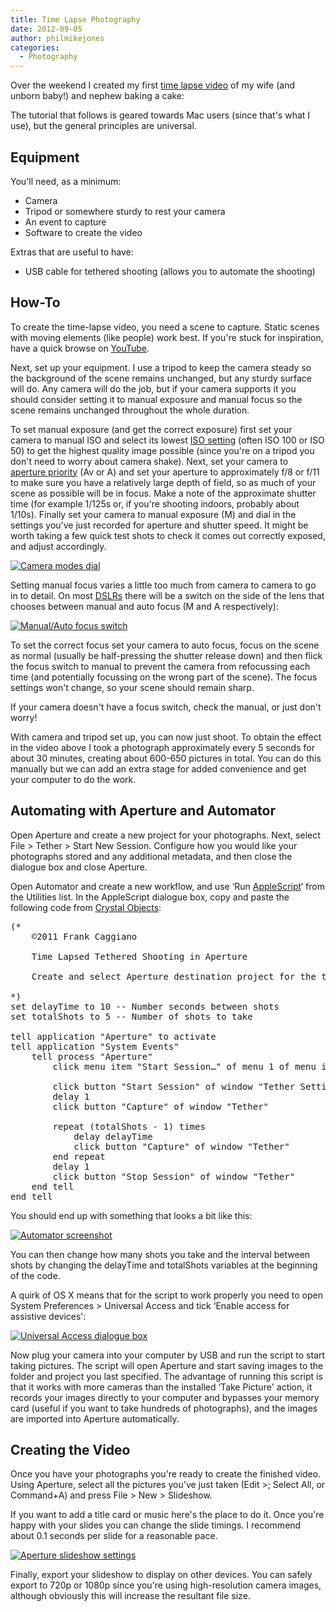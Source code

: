 ```yaml
---
title: Time Lapse Photography
date: 2012-09-05
author: philmikejones
categories:
  - Photography
---
```


Over the weekend I created my first <a class="zem_slink" title="Time-lapse photography" href="http://en.wikipedia.org/wiki/Time-lapse_photography" target="_blank" rel="wikipedia">time lapse video</a> of my wife (and unborn baby!) and nephew baking a cake:

<span class="embed-youtube" style="text-align:center; display: block;"></span> 

The tutorial that follows is geared towards Mac users (since that's what I use), but the general principles are universal.

## Equipment

You'll need, as a minimum:

- Camera
- Tripod or somewhere sturdy to rest your camera
- An event to capture
- Software to create the video

Extras that are useful to have:

- USB cable for tethered shooting (allows you to automate the shooting)

## How-To

To create the time-lapse video, you need a scene to capture. Static scenes with moving elements (like people) work best. If you're stuck for inspiration, have a quick browse on [YouTube](http://www.youtube.com/results?search_type=videos&search_category=1&uni=3&search_duration=short&search_query=time+lapse).

Next, set up your equipment. I use a tripod to keep the camera steady so the background of the scene remains unchanged, but any sturdy surface will do. Any camera will do the job, but if your camera supports it you should consider setting it to manual exposure and manual focus so the scene remains unchanged throughout the whole duration.

To set manual exposure (and get the correct exposure) first set your camera to manual ISO and select its lowest <a class="zem_slink" title="Film speed" href="http://en.wikipedia.org/wiki/Film_speed" target="_blank" rel="wikipedia">ISO setting</a> (often ISO 100 or ISO 50) to get the highest quality image possible (since you're on a tripod you don't need to worry about camera shake). Next, set your camera to <a class="zem_slink" title="Aperture priority" href="http://en.wikipedia.org/wiki/Aperture_priority" target="_blank" rel="wikipedia">aperture priority</a> (Av or A) and set your aperture to approximately f/8 or f/11 to make sure you have a relatively large depth of field, so as much of your scene as possible will be in focus. Make a note of the approximate shutter time (for example 1/125s or, if you're shooting indoors, probably about 1/10s). Finally set your camera to manual exposure (M) and dial in the settings you've just recorded for aperture and shutter speed. It might be worth taking a few quick test shots to check it comes out correctly exposed, and adjust accordingly.

[<img class="aligncenter size-medium wp-image-86" title="Camera-Modes" alt="Camera modes dial" src="http://buddingphotographer.files.wordpress.com/2012/09/camera-modes.png?w=300&#038;resize=300%2C287" srcset="https://i0.wp.com/philmikejones.me/wp-content/uploads/2012/09/camera-modes.png?w=361 361w, https://i1.wp.com/philmikejones.me/wp-content/uploads/2012/09/camera-modes.png?resize=300%2C288 300w" sizes="(max-width: 300px) 100vw, 300px" data-recalc-dims="1" />](http://buddingphotographer.files.wordpress.com/2012/09/camera-modes.png)

Setting manual focus varies a little too much from camera to camera to go in to detail. On most <a class="zem_slink" title="Digital single-lens reflex camera" href="http://en.wikipedia.org/wiki/Digital_single-lens_reflex_camera" target="_blank" rel="wikipedia">DSLRs</a> there will be a switch on the side of the lens that chooses between manual and auto focus (M and A respectively):

[<img class="aligncenter size-medium wp-image-85" title="auto-manual-focus" alt="Manual/Auto focus switch" src="http://buddingphotographer.files.wordpress.com/2012/09/nikon_d90_focus.jpeg?w=284&#038;resize=284%2C300" srcset="https://i1.wp.com/philmikejones.me/wp-content/uploads/2012/09/nikon_d90_focus.jpeg?w=427 427w, https://i1.wp.com/philmikejones.me/wp-content/uploads/2012/09/nikon_d90_focus.jpeg?resize=285%2C300 285w" sizes="(max-width: 284px) 100vw, 284px" data-recalc-dims="1" />](http://buddingphotographer.files.wordpress.com/2012/09/nikon_d90_focus.jpeg)

To set the correct focus set your camera to auto focus, focus on the scene as normal (usually be half-pressing the shutter release down) and then flick the focus switch to manual to prevent the camera from refocussing each time (and potentially focussing on the wrong part of the scene). The focus settings won't change, so your scene should remain sharp.

If your camera doesn't have a focus switch, check the manual, or just don't worry!

With camera and tripod set up, you can now just shoot. To obtain the effect in the video above I took a photograph approximately every 5 seconds for about 30 minutes, creating about 600-650 pictures in total. You can do this manually but we can add an extra stage for added convenience and get your computer to do the work.

## Automating with Aperture and Automator

Open Aperture and create a new project for your photographs. Next, select File > Tether > Start New Session. Configure how you would like your photographs stored and any additional metadata, and then close the dialogue box and close Aperture.

Open Automator and create a new workflow, and use &#8216;Run <a class="zem_slink" title="AppleScript" href="http://en.wikipedia.org/wiki/AppleScript" target="_blank" rel="wikipedia">AppleScript</a>&#8216; from the Utilities list. In the AppleScript dialogue box, copy and paste the following code from [Crystal Objects](http://www.crystal-objects.com/):

<pre>(*
	©2011 Frank Caggiano

	Time Lapsed Tethered Shooting in Aperture

	Create and select Aperture destination project for the tethered shots before runnig this script.

*)
set delayTime to 10 -- Number seconds between shots
set totalShots to 5 -- Number of shots to take

tell application "Aperture" to activate
tell application "System Events"
	tell process "Aperture"
		click menu item "Start Session…" of menu 1 of menu item "Tether" of menu 1 of menu bar item "File" of menu bar 1

		click button "Start Session" of window "Tether Settings"
		delay 1
		click button "Capture" of window "Tether"

		repeat (totalShots - 1) times
			delay delayTime
			click button "Capture" of window "Tether"
		end repeat
		delay 1
		click button "Stop Session" of window "Tether"
	end tell
end tell</pre>

You should end up with something that looks a bit like this:

[<img class="aligncenter size-full wp-image-91" title="automator-time-lapse" alt="Automator screenshot" src="http://buddingphotographer.files.wordpress.com/2012/09/automator-time-lapse.png?resize=490%2C380" srcset="https://i2.wp.com/philmikejones.me/wp-content/uploads/2012/09/automator-time-lapse.png?w=640 640w, https://i2.wp.com/philmikejones.me/wp-content/uploads/2012/09/automator-time-lapse.png?resize=300%2C233 300w" sizes="(max-width: 490px) 100vw, 490px" data-recalc-dims="1" />](http://buddingphotographer.files.wordpress.com/2012/09/automator-time-lapse.png?resize=490%2C380)

You can then change how many shots you take and the interval between shots by changing the delayTime and totalShots variables at the beginning of the code.

A quirk of OS X means that for the script to work properly you need to open System Preferences > Universal Access and tick &#8216;Enable access for assistive devices':

[<img class="aligncenter size-full wp-image-104" title="assistive-devices" alt="Universal Access dialogue box" src="http://buddingphotographer.files.wordpress.com/2012/09/assistive-devices.png?resize=490%2C427" srcset="https://i1.wp.com/philmikejones.me/wp-content/uploads/2012/09/assistive-devices.png?w=640 640w, https://i2.wp.com/philmikejones.me/wp-content/uploads/2012/09/assistive-devices.png?resize=300%2C262 300w" sizes="(max-width: 490px) 100vw, 490px" data-recalc-dims="1" />](http://buddingphotographer.files.wordpress.com/2012/09/assistive-devices.png?resize=490%2C427)

Now plug your camera into your computer by USB and run the script to start taking pictures. The script will open Aperture and start saving images to the folder and project you last specified. The advantage of running this script is that it works with more cameras than the installed &#8216;Take Picture' action, it records your images directly to your computer and bypasses your memory card (useful if you want to take hundreds of photographs), and the images are imported into Aperture automatically.

## Creating the Video

Once you have your photographs you're ready to create the finished video. Using Aperture, select all the pictures you've just taken (Edit >; Select All, or Command+A) and press File > New > Slideshow.

If you want to add a title card or music here's the place to do it. Once you're happy with your slides you can change the slide timings. I recommend about 0.1 seconds per slide for a reasonable pace.

[<img class="aligncenter size-full wp-image-96" title="aperture-slideshow" alt="Aperture slideshow settings" src="http://buddingphotographer.files.wordpress.com/2012/09/aperture-slideshow1.png?resize=490%2C306" srcset="https://i2.wp.com/philmikejones.me/wp-content/uploads/2012/09/aperture-slideshow1.png?w=640 640w, https://i0.wp.com/philmikejones.me/wp-content/uploads/2012/09/aperture-slideshow1.png?resize=300%2C188 300w" sizes="(max-width: 490px) 100vw, 490px" data-recalc-dims="1" />](http://buddingphotographer.files.wordpress.com/2012/09/aperture-slideshow1.png?resize=490%2C306)

Finally, export your slideshow to display on other devices. You can safely export to 720p or 1080p since you're using high-resolution camera images, although obviously this will increase the resultant file size.